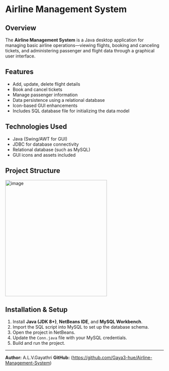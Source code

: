 # Airline Management System

## Overview
The **Airline Management System** is a Java desktop application for managing basic airline operations—viewing flights, booking and canceling tickets, and administering passenger and flight data through a graphical user interface.

## Features
- Add, update, delete flight details
- Book and cancel tickets
- Manage passenger information
- Data persistence using a relational database
- Icon-based GUI enhancements
- Includes SQL database file for initializing the data model

## Technologies Used
- Java (Swing/AWT for GUI)
- JDBC for database connectivity
- Relational database (such as MySQL)
- GUI icons and assets included

## Project Structure

<img width="323" height="369" alt="image" src="https://github.com/user-attachments/assets/46459a8e-ee47-49c4-97d3-e66538b2c894" />

## Installation & Setup
1. Install **Java (JDK 8+)**, **NetBeans IDE**, and **MySQL Workbench**.
2. Import the SQL script into MySQL to set up the database schema.
3. Open the project in NetBeans.
4. Update the `Conn.java` file with your MySQL credentials.
5. Build and run the project.

---

**Author:** A.L.V.Gayathri
**GitHub:** (https://github.com/Gaya3-hue/Airline-Management-System)  

